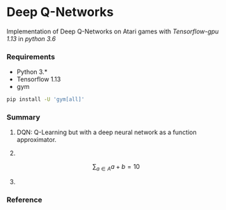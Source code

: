 # Deep Q-Networks
Implementation of Deep Q-Networks on Atari games with *Tensorflow-gpu 1.13* in *python 3.6*

### Requirements

- Python 3.*
- Tensorflow 1.13 
- gym

```bash
pip install -U 'gym[all]'
```

### Summary

1. DQN: Q-Learning but with a deep neural network as a function approximator.

2. 

    
   $$
   \sum_{a\in A} a + b = 10
   $$

3. 

### Reference

